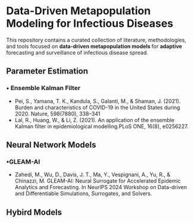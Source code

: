 
<h1>Data-Driven Metapopulation Modeling for Infectious Diseases</h1>

<p>
  This repository contains a curated collection of literature, methodologies, and tools focused on <strong> data-driven metapopulation models </strong> for <strong> adaptive </strong> forecasting and surveillance of infectious disease spread.
</p>

<h2>Parameter Estimation</h2>
<h3>• Ensemble Kalman Filter</h3>
<ul>
  <li> Pei, S., Yamana, T. K., Kandula, S., Galanti, M., & Shaman, J. (2021). Burden and characteristics of COVID-19 in the United States during 2020. Nature, 598(7880), 338–341 </li>
  <li> Lal, R., Huang, W., & Li, Z. (2021). An application of the ensemble Kalman filter in epidemiological modelling.PLoS ONE, 16(8), e0256227.
  </li>
</ul>


<h2> Neural Network Models</h2>
<h3>•GLEAM-AI</h3>
<ul>
 <li> Zahedi, M., Wu, D., Davis, J. T., Ma, Y., Vespignani, A., Yu, R., & Chinazzi, M. GLEAM-AI: Neural Surrogate for Accelerated Epidemic Analytics and Forecasting. In NeurIPS 2024 Workshop on Data-driven and Differentiable Simulations, Surrogates, and Solvers. </li>
</ul>
<h2> Hybird Models</h2>



